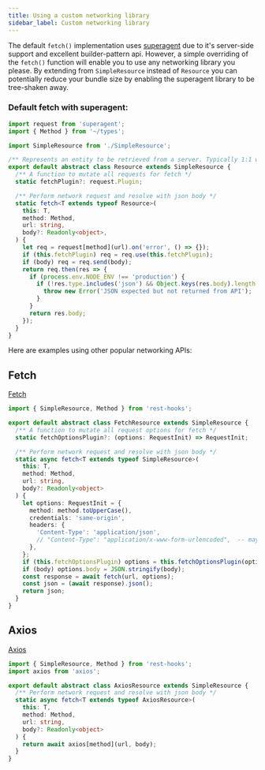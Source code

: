 ```yaml
---
title: Using a custom networking library
sidebar_label: Custom networking library
---
```

The default `fetch()` implementation uses [superagent]() due to it's server-side support
and excellent builder-pattern api. However, a simple overriding of the `fetch()` function
will enable you to use any networking library you please. By extending from `SimpleResource`
instead of `Resource` you can potentially reduce your bundle size by enabling the superagent
library to be tree-shaken away.

### Default fetch with superagent:

```typescript
import request from 'superagent';
import { Method } from '~/types';

import SimpleResource from './SimpleResource';

/** Represents an entity to be retrieved from a server. Typically 1:1 with a url endpoint. */
export default abstract class Resource extends SimpleResource {
  /** A function to mutate all requests for fetch */
  static fetchPlugin?: request.Plugin;

  /** Perform network request and resolve with json body */
  static fetch<T extends typeof Resource>(
    this: T,
    method: Method,
    url: string,
    body?: Readonly<object>,
  ) {
    let req = request[method](url).on('error', () => {});
    if (this.fetchPlugin) req = req.use(this.fetchPlugin);
    if (body) req = req.send(body);
    return req.then(res => {
      if (process.env.NODE_ENV !== 'production') {
        if (!res.type.includes('json') && Object.keys(res.body).length === 0) {
          throw new Error('JSON expected but not returned from API');
        }
      }
      return res.body;
    });
  }
}
```

Here are examples using other popular networking APIs:

## Fetch

[Fetch](https://developer.mozilla.org/en-US/docs/Web/API/Fetch_API)

```typescript
import { SimpleResource, Method } from 'rest-hooks';

export default abstract class FetchResource extends SimpleResource {
  /** A function to mutate all request options for fetch */
  static fetchOptionsPlugin?: (options: RequestInit) => RequestInit;

  /** Perform network request and resolve with json body */
  static async fetch<T extends typeof SimpleResource>(
    this: T,
    method: Method,
    url: string,
    body?: Readonly<object>
  ) {
    let options: RequestInit = {
      method: method.toUpperCase(),
      credentials: 'same-origin',
      headers: {
        'Content-Type': 'application/json',
        // "Content-Type": "application/x-www-form-urlencoded",  -- maybe use this if typeof body is FormData ?
      },
    };
    if (this.fetchOptionsPlugin) options = this.fetchOptionsPlugin(options);
    if (body) options.body = JSON.stringify(body);
    const response = await fetch(url, options);
    const json = (await response).json();
    return json;
  }
}
```

## Axios

[Axios](https://github.com/axios/axios)

```typescript
import { SimpleResource, Method } from 'rest-hooks';
import axios from 'axios';

export default abstract class AxiosResource extends SimpleResource {
  /** Perform network request and resolve with json body */
  static async fetch<T extends typeof AxiosResource>(
    this: T,
    method: Method,
    url: string,
    body?: Readonly<object>
  ) {
    return await axios[method](url, body);
  }
}
```
